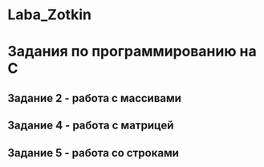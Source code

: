 # Laba_Zotkin
# Задания по программированию на C 

## Задание 2 - работа с массивами
## Задание 4 - работа с матрицей 
## Задание 5 - работа со строками
